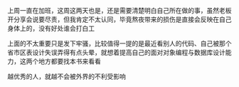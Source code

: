 上周一直在加班，这周这两天也是，还是需要清楚明白自己所在做的事，虽然老板开分享会说要尽责，但我肯定不太认同，毕竟熬夜带来的损伤是直接会反映在自己身体上的，没有好处谁会打白工

上面的不太重要只是发下牢骚，比较值得一提的是最近看别人的代码、自己被那个省市区表设计失误弄得有点头晕，就想着提高自己的面对对象编程与数据库设计能力，这两个地方都要找本书来看看

越优秀的人，就越不会被外界的不利受影响